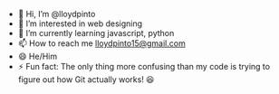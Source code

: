 - 👋 Hi, I’m @lloydpinto
- 👀 I’m interested in web designing
- 🌱 I’m currently learning javascript, python
- 📫 How to reach me lloydpinto15@gmail.com
- 😄 He/Him
- ⚡ Fun fact: The only thing more confusing than my code is trying to figure out how Git actually works! 😆

<!---
lloydpinto/lloydpinto is a ✨ special ✨ repository because its `README.md` (this file) appears on your GitHub profile.
You can click the Preview link to take a look at your changes.
--->
